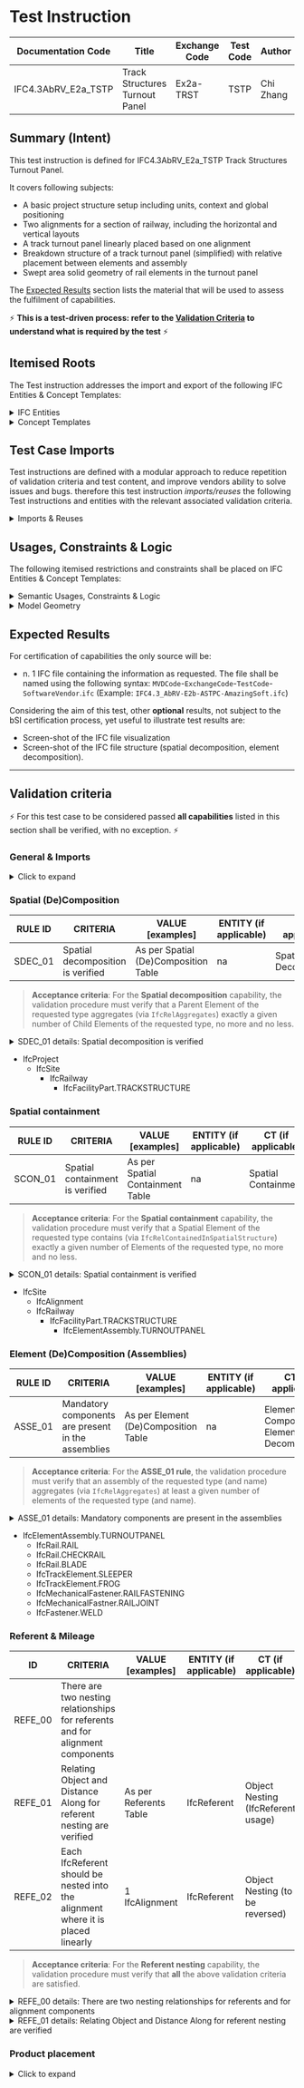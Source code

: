 # Test Instruction

| Documentation Code   | Title                                          | Exchange Code | Test Code | Author          | Data Owner | Version | Date       |
|----------------------|------------------------------------------------|---------------|-----------| ----------------|------------|---------|------------|
| IFC4.3AbRV_E2a_TSTP   | Track Structures Turnout Panel                      | Ex2a-TRST            | TSTP      | Chi Zhang    | RFI        | 1.0     | 09.02.2022 |


## Summary (Intent)

This test instruction is defined for IFC4.3AbRV_E2a_TSTP Track Structures Turnout Panel.

It covers following subjects:
- A basic project structure setup including units, context and global positioning
- Two alignments for a section of railway, including the horizontal and vertical layouts
- A track turnout panel linearly placed based on one alignment
- Breakdown structure of a track turnout panel (simplified) with relative placement between elements and assembly
- Swept area solid geometry of rail elements in the turnout panel

The [Expected Results](#Expected-Results) section lists the material that will be used to assess the fulfilment of capabilities.

:zap: **This is a test-driven process: refer to the [Validation Criteria](#Validation-Criteria) to understand what is required by the test** :zap:

## Itemised Roots

The Test instruction addresses the import and export of the following IFC Entities & Concept Templates:

<details><summary>IFC Entities</summary>

These entities represent a test-specific subset of the wider AbRV_Ex exchange and the overall AbRV MVD. **The scope of the test shall not be used as a definitive scope of the exchange, or of the entire MVD.**

- Inherited from imported tests:
  - *IfcProject*
  - *IfcSite*
  - *IfcRailway*
  - *IfcAlignment*
  - *IfcAlignmentHorizontal*
  - *IfcAlignmentVertical*
  - *IfcAlignmentSegment*

- For this test instruction:
  - *IfcRailwayPart*
  - *IfcElementAssembly*
  - *IfcTrackElement*
  - *IfcRail*
  - *IfcMechnicalFastner*
  - *IfcFastener*
  - *IfcReferent*


</details>

<details><summary>Concept Templates</summary>

These concept templates represent a test-specific subset of the wider AbRV_Ex exchange and the overall AbRV MVD, that must be correctly exported to meet the validation criteria. **The scope of the test shall not be used as a definitive scope of the exchange, or of the entire MVD.**

- Inherited from imported tests:
  - *Project Units*
  - *Project Representation Context*
  - *Project Global Positioning*
  - *Spatial Decomposition*
  - *Spatial Composition*
  - *Alignment Layout*
  - *Alignment Geometry Gradient*
  - *Spatial Container*
  - *Product Local Placement*
  - *Object User Identity*
  - *Software Identity*
  - *Axis Geometry*
  
- For this test instruction:
  - *Product Linear Placement*
  - *Object Predefined Type*
  - *Element Composition*
  - *Element Decomposition*
  - *Product Relative Positioning*
  - *Product Span Positioning*
  - *Spatial Containment*
  - *Body AdvancedSwept Directrix Geometry*
  - *Body Tessallated Geometry*
  - *Object Typing*
  - *Type Body Tessellated Geometry*

</details>

## Test Case Imports
Test instructions are defined with a modular approach to reduce repetition of validation criteria and test content, and improve vendors ability to solve issues and bugs. therefore this test instruction *imports/reuses* the following Test instructions and entities with the relevant associated validation criteria.

<details><summary>Imports & Reuses</summary>

| TI Code                                  | Test Instruction Title    | Comments                     |
|------------------------------------------|---------------------------|------------------------------|
| [IFC4.3AbRV_E1_AL22](../../E2a-TRST/AL22) | (RFI) Two alignments without cant       | As outlined in the dataset Imported Entities Table |

</details>

## Usages, Constraints & Logic
The following itemised restrictions and constraints shall be placed on IFC Entities & Concept Templates:

<details><summary>Semantic Usages, Constraints & Logic</summary>

The following itemised Usages, Constraints & Logic are normative entries within the AbRV MVD and MUST be satisfied to meet the defined validation criteria

</details>

<details><summary>Model Geometry</summary>
The Test case requires the following additional checks related to Model Geometry:

- *Constraint*

</details>

## Expected Results

For certification of capabilities the only source will be:

- n. 1 IFC file containing the information as requested. The file shall be named using the following syntax: `MVDCode`-`ExchangeCode`-`TestCode`-`SoftwareVendor`.`ifc` (Example: `IFC4.3_AbRV-E2b-ASTPC-AmazingSoft.ifc`)

Considering the aim of this test, other **optional** results, not subject to the bSI certification process, yet useful to illustrate test results are:
- Screen-shot of the IFC file visualization
- Screen-shot of the IFC file structure (spatial decomposition, element decomposition).

---

## Validation criteria
:zap: For this test case to be considered passed **all capabilities** listed in this section shall be verified, with no exception. :zap:

### General & Imports

<details><summary>Click to expand</summary>

- All the concept templates must be correctly implemented as presented in the validation criteria
- At least 1 instance of each entity listed in [Itemised Roots](#Itemised-Roots) is present in the file.


#### Imports
| **TI Code**        | **Criteria Codes** | *COMMENT**                                         |
|--------------------|--------------------|----------------------------------------------------|
| IFC4.3AbRV_E1_AL22 | ALL CRITERIA       | As outlined in the dataset [Imported Entities Table](Dataset/README.md#Imported-Entities-Table) |


#### General

| **RULE ID** | **CRITERIA**                                                      | **VALUE [examples]**  | **ENTITY (if applicable)** | **CT (if applicable)**     |
|-------------|-------------------------------------------------------------------|-----------------------|----------------------------|----------------------------|
| GENE_00     | All validation criteria of precondition's tests shall be verified |                       | na                         | na                         |
| GENE_01     | All requested entities (and attributes) exist in file             | As per Entities Table | na                         | na                         |
</details>
	
### Spatial (De)Composition

| **RULE ID** | **CRITERIA**                      | **VALUE [examples]**                 | **ENTITY (if applicable)** | **CT (if applicable)** |
|-------------|-----------------------------------|--------------------------------------|----------------------------|------------------------|
| SDEC_01     | Spatial decomposition is verified | As per Spatial (De)Composition Table | na                         | Spatial Decomposition  |

> **Acceptance criteria**: For the **Spatial decomposition** capability, the validation procedure must verify that a Parent Element of the requested type aggregates (via `IfcRelAggregates`) exactly a given number of Child Elements of the requested type, no more and no less.

<details><summary>SDEC_01 details: Spatial decomposition is verified</summary>

> - Given a set of elements taken from the [Spatial (De)Composition Table](#Spatial-(De)Composition-Table)
> - Then the Parent Element, and optionally the Parent Element Type, exists
> - And the Parent Element must aggregate at least a number within [MinSize..MaxSize] of the requested Child Element

</details>


- IfcProject
  - IfcSite
    - IfcRailway
      - IfcFacilityPart.TRACKSTRUCTURE
	


### Spatial containment

| **RULE ID** | **CRITERIA**                    | **VALUE [examples]**             | **ENTITY (if applicable)** | **CT (if applicable)** |
|-------------|---------------------------------|----------------------------------|----------------------------|------------------------|
| SCON_01     | Spatial containment is verified | As per Spatial Containment Table | na                         | Spatial Containment    |

> **Acceptance criteria**: For the **Spatial containment** capability, the validation procedure must verify that a Spatial Element of the requested type contains (via `IfcRelContainedInSpatialStructure`) exactly a given number of Elements of the requested type, no more and no less.

<details><summary>SCON_01 details: Spatial containment is verified</summary>

> - Given a set of elements taken from the [Spatial Containment Table](#Spatial-Containment-Table)
> - Then the Spatial Element, and optionally the Spatial Element Type, exists
> - And the Spatial Element must contain at least a number within [MinSize..MaxSize] of the requested Element

</details>

- IfcSite
  - IfcAlignment
  - IfcRailway 
    - IfcFacilityPart.TRACKSTRUCTURE
      - IfcElementAssembly.TURNOUTPANEL



### Element (De)Composition (Assemblies)

| **RULE ID** | **CRITERIA**                                       | **VALUE [examples]**                 | **ENTITY (if applicable)** | **CT (if applicable)**                      |
|-------------|----------------------------------------------------|--------------------------------------|----------------------------|---------------------------------------------|
| ASSE_01     | Mandatory components are present in the assemblies | As per Element (De)Composition Table | na                         | Element Composition & Element Decomposition |

> **Acceptance criteria**: For the **ASSE_01 rule**, the validation procedure must verify that an assembly of the requested type (and name) aggregates (via `IfcRelAggregates`) at least a given number of elements of the requested type (and name).

<details><summary>ASSE_01 details: Mandatory components are present in the assemblies</summary>

> - Given a set of assemblies taken from the [Element (De)Composition Table](#Element-(De)Composition)
> - Then the Assembly, and optionally the Assembly Type, exists
> - And the Assembly must aggregate at least a number within [MinSize..MaxSize] of the requested Element

</details>

- IfcElementAssembly.TURNOUTPANEL 
  - IfcRail.RAIL
  - IfcRail.CHECKRAIL
  - IfcRail.BLADE
  - IfcTrackElement.SLEEPER
  - IfcTrackElement.FROG
  - IfcMechanicalFastener.RAILFASTENING
  - IfcMechanicalFastner.RAILJOINT
  - IfcFastener.WELD
	




### Referent & Mileage

| **ID**  | **CRITERIA**                                                                        | **VALUE [examples]**   | **ENTITY (if applicable)** | **CT (if applicable)**             |
|---------|-------------------------------------------------------------------------------------|------------------------|----------------------------|------------------------------------|
| REFE_00 | There are two nesting relationships for referents and for alignment components      |                        |                            |                                    |
| REFE_01 | Relating Object and Distance Along for referent nesting are verified                | As per Referents Table | IfcReferent                | Object Nesting (IfcReferent usage) |
| REFE_02     | Each IfcReferent should be nested into the alignment where it is placed linearly |     1 IfcAlignment  | IfcReferent | Object Nesting (to be reversed) |

> **Acceptance criteria**: For the **Referent nesting** capability, the validation procedure must verify that **all** the above validation criteria are satisfied.

<details><summary>REFE_00 details: There are two nesting relationships for referents and for alignment components</summary>

> - Given an `IfcAlignment`
> - When `IfcAlignment` has an `IfcRelNests` relationship
> - Then the `IfcRelNests` relationship is related either to an `IfcReferent` OR to an `IfcLinearElement`

</details>

<details><summary>REFE_01 details: Relating Object and Distance Along for referent nesting are verified</summary>

> - Given a set of referents taken from the [Referents Table](#Referents-Table)
> - Then the Referent, with the Referent Type and Name, exists
> - And the Referent is placed relative to the Placement Product, using the requested Object Placement
> - And the Referent is placed at the requested DistanceAlong

</details>

### Product placement
	
<details><summary>Click to expand</summary>

| **RULE ID** | **CRITERIA**                            | **VALUE [examples]**                     | **ENTITY (if applicable)** | **CT (if applicable)**     |
|-------------|-----------------------------------------|------------------------------------------|----------------------------|----------------------------|
| PPLA_01     | Placement of products is verified | As per Product Placement Table |                   | Product Placement subtemplates |
| PPLA_02     | For a product that has ObjectPlacement as IfcLinearPlacement, the CartesianPosition of IfcLinearPlacement shall be available | depends on cases |                   | Product Linear Placement |

> **Acceptance criteria**: For the **Product Placement** capability, the validation procedure must verify that a Product of the requested type (and optionally a requested name) has the requested Object Placement, and optionally the Object Placement has PlacementRelTo reference to the Object Placement of Relative Placement Product with requested Relative Placement Product Type and Relative Placement Product Name.

<details><summary>PPLA_01 details:  Placement of products is verified</summary>

> - Given a set of products taken from the [Product Geometric Representation Table](#Product-Geometric-Representation-Table)
> - Then the Product with Product Type and Product Name, exists
> - And the Product must have Object Placement, and the Object Placement has PlacementRelTo reference to the ObjectPlacement of Relative Placement Product with requested Relative Placement Product Type and Relative Placement Product Name.

</details>
	


### Product relative positioning

| **RULE ID** | **CRITERIA**                      | **VALUE [examples]**                 | **ENTITY (if applicable)** | **CT (if applicable)** |
|-------------|-----------------------------------|--------------------------------------|----------------------------|------------------------|
| PPOS_01     | Product relative positioning is verified | As per Product Relative Positioning Table | na                         | Product Relative Positioning, Product Span Positioning |

> **Acceptance criteria**: For the **Spatial relative positioning** capability, the validation procedure must verify that a Product of the requested type is positioned (via `IfcRelPositions`) exactly a given number of Positioning Elements of the requested type, no more and no less.

<details><summary>PPOS_01 details: Product relative positioning is verified</summary>

> - Given a set of products taken from the [Product Relative Positioning Table](#Product-Relative-Positioning-Table)
> - Then the Product, and optionally the Product Type, exists
> - And the Product must be positioned on exactly [Size] of the requested Positioning Element

</details>

	
### Product geometric representation

| **RULE ID** | **CRITERIA**                            | **VALUE [examples]**                     | **ENTITY (if applicable)** | **CT (if applicable)**     |
|-------------|-----------------------------------------|------------------------------------------|----------------------------|----------------------------|
| PREP_01     | Geometric representation of products is verified | As per Product Geometric Representation Table |                   | Product Geometric Representation and its subtemplates |

> **Acceptance criteria**: For the **Group Geometric Representation** capability, the validation procedure must verify that a Product of the requested type (and optionally a requested name) has an IfcShapeRepresentation with the requested Representation Identifier, Representation Type and Items.

<details><summary>PREP_01 details:  Geometric representation of products is verified</summary>

> - Given a set of products taken from the [Product Geometric Representation Table](#Product-Geometric-Representation-Table)
> - Then the Product, and optionally the Product Type, exists
> - And the Product must have an IfcShapeRepresentation (via IfcProductDefinitionShape) with the requested Representation Identifier, Representation Type and Items.

</details>


	


